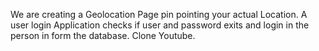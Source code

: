 We are creating a Geolocation Page pin pointing your actual Location.
A user login Application checks if user and password exits and login in the person in form the database.
Clone Youtube.
